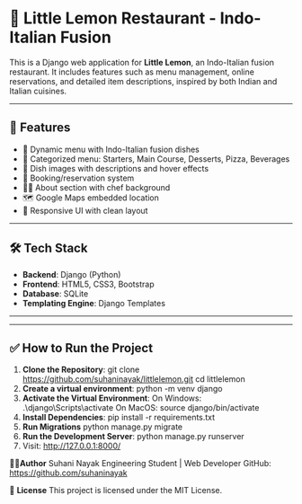 # 🍋 Little Lemon Restaurant - Indo-Italian Fusion

This is a Django web application for **Little Lemon**, an Indo-Italian fusion restaurant. It includes features such as menu management, online reservations, and detailed item descriptions, inspired by both Indian and Italian cuisines.

---

## 🚀 Features

- 🍝 Dynamic menu with Indo-Italian fusion dishes
- 📂 Categorized menu: Starters, Main Course, Desserts, Pizza, Beverages
- 📸 Dish images with descriptions and hover effects
- 📅 Booking/reservation system
- 🧑‍🍳 About section with chef background
- 🗺️ Google Maps embedded location
- 🎨 Responsive UI with clean layout

---

## 🛠️ Tech Stack

- **Backend**: Django (Python)
- **Frontend**: HTML5, CSS3, Bootstrap
- **Database**: SQLite
- **Templating Engine**: Django Templates

---



---

## ✅ How to Run the Project

1. **Clone the Repository**:
     git clone https://github.com/suhaninayak/littlelemon.git
     cd littlelemon
3. **Create a virtual environment**:
      python -m venv django
4. **Activate the Virtual Environment**:
       On Windows:
         .\django\Scripts\activate
       On MacOS:
         source django/bin/activate
5. **Install Dependencies**:
       pip install -r requirements.txt
6. **Run Migrations**
       python manage.py migrate
7. **Run the Development Server**:
        python manage.py runserver
8. Visit: http://127.0.0.1:8000/



🧑‍💻**Author**
Suhani Nayak
Engineering Student | Web Developer
GitHub: https://github.com/suhaninayak


📄 **License**
This project is licensed under the MIT License.







